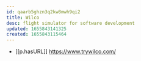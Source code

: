 ```yaml
---
id: qaarb5ghzn3q2kw8mwh9qi2
title: Wilco
desc: flight simulator for software development
updated: 1655843141325
created: 1655843115464
---
```


- [[p.hasURL]] https://www.trywilco.com/
